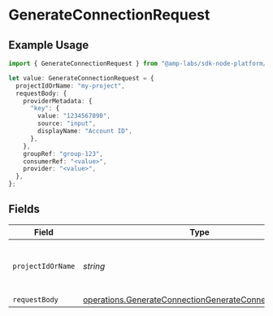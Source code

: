 # GenerateConnectionRequest

## Example Usage

```typescript
import { GenerateConnectionRequest } from "@amp-labs/sdk-node-platform/models/operations";

let value: GenerateConnectionRequest = {
  projectIdOrName: "my-project",
  requestBody: {
    providerMetadata: {
      "key": {
        value: "1234567890",
        source: "input",
        displayName: "Account ID",
      },
    },
    groupRef: "group-123",
    consumerRef: "<value>",
    provider: "<value>",
  },
};
```

## Fields

| Field                                                                                                                            | Type                                                                                                                             | Required                                                                                                                         | Description                                                                                                                      | Example                                                                                                                          |
| -------------------------------------------------------------------------------------------------------------------------------- | -------------------------------------------------------------------------------------------------------------------------------- | -------------------------------------------------------------------------------------------------------------------------------- | -------------------------------------------------------------------------------------------------------------------------------- | -------------------------------------------------------------------------------------------------------------------------------- |
| `projectIdOrName`                                                                                                                | *string*                                                                                                                         | :heavy_check_mark:                                                                                                               | The Ampersand project ID or project name.                                                                                        | my-project                                                                                                                       |
| `requestBody`                                                                                                                    | [operations.GenerateConnectionGenerateConnectionRequest](../../models/operations/generateconnectiongenerateconnectionrequest.md) | :heavy_minus_sign:                                                                                                               | N/A                                                                                                                              |                                                                                                                                  |